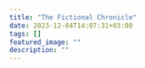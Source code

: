 ```yaml
---
title: "The Fictional Chronicle"
date: 2023-12-04T14:07:31+03:00
tags: []
featured_image: ""
description: ""
---
```

